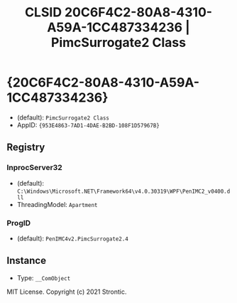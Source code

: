 ﻿---
title: "CLSID 20C6F4C2-80A8-4310-A59A-1CC487334236 | PimcSurrogate2 Class"
excerpt: What is COM-Object CLSID 20C6F4C2-80A8-4310-A59A-1CC487334236?
---

# {20C6F4C2-80A8-4310-A59A-1CC487334236}

* (default): `PimcSurrogate2 Class`
* AppID: `{953E4863-7AD1-4DAE-B2BD-108F1D57967B}`

## Registry


### InprocServer32

* (default): `C:\Windows\Microsoft.NET\Framework64\v4.0.30319\WPF\PenIMC2_v0400.dll`
* ThreadingModel: `Apartment`

### ProgID

* (default): `PenIMC4v2.PimcSurrogate2.4`

## Instance

* Type: `__ComObject`

MIT License. Copyright (c) 2021 Strontic.


